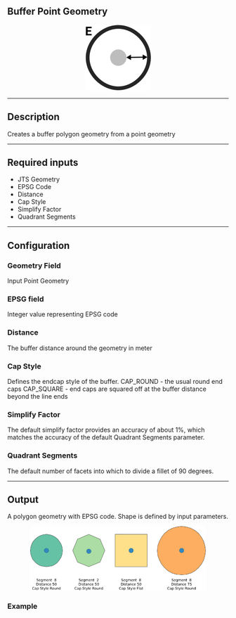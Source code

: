 <!--
  ~ Licensed to the Apache Software Foundation (ASF) under one or more
  ~ contributor license agreements.  See the NOTICE file distributed with
  ~ this work for additional information regarding copyright ownership.
  ~ The ASF licenses this file to You under the Apache License, Version 2.0
  ~ (the "License"); you may not use this file except in compliance with
  ~ the License.  You may obtain a copy of the License at
  ~
  ~    http://www.apache.org/licenses/LICENSE-2.0
  ~
  ~ Unless required by applicable law or agreed to in writing, software
  ~ distributed under the License is distributed on an "AS IS" BASIS,
  ~ WITHOUT WARRANTIES OR CONDITIONS OF ANY KIND, either express or implied.
  ~ See the License for the specific language governing permissions and
  ~ limitations under the License.
  ~
  -->

## Buffer Point Geometry

<p align="center">
    <img src="icon.png" width="150px;" class="pe-image-documentation"/>
</p>

***

## Description

Creates a buffer polygon geometry from a point geometry
***

## Required inputs

* JTS Geometry
* EPSG Code
* Distance
* Cap Style
* Simplify Factor
* Quadrant Segments
***

## Configuration

### Geometry Field
Input Point Geometry

### EPSG field
Integer value representing EPSG code

### Distance
The buffer distance around the geometry in meter

### Cap Style
Defines the endcap style of the buffer.
CAP_ROUND - the usual round end caps
CAP_SQUARE - end caps are squared off at the buffer distance beyond the line ends


### Simplify Factor
The default simplify factor provides an accuracy of about 1%, which matches the accuracy of the
default Quadrant Segments parameter.

### Quadrant Segments
The default number of facets into which to divide a fillet of 90 degrees.

***

## Output
A polygon geometry with EPSG code. Shape is defined by input parameters.

<p align="center">
    <img src="output.png" width="400px;" class="pe-image-documentation"/>
</p>

### Example

